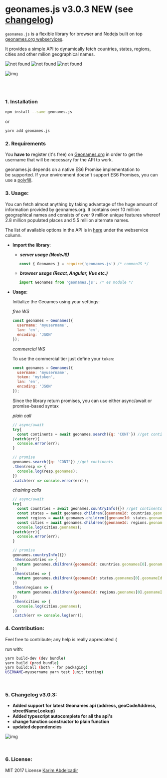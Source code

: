 # geonames.js v3.0.3 NEW (see [changelog](#5-changelog-v303))

`geonames.js` is a flexible library for browser and Nodejs 
built on top <a href="http://www.geonames.org/" target="_blank">geonames.org webservices<a>.

It provides a simple API to dynamically fetch countries, states, regions, cities and other milion geographical names.

<img src="https://travis-ci.org/kinotto/geonames.js.svg?branch=master" alt="not found" style="display:inline" /> <img src="https://david-dm.org/kinotto/geonames.js.svg" alt="not found" style="display:inline" /> <img src="http://img.badgesize.io/kinotto/geonames.js/master/dist/geonames.min.js?max=100000&softmax=200000" alt="not found" />


![img](https://thumbs.gfycat.com/LegitimateSlushyHydra-max-14mb.gif)


<br/> <br/>


### 1. Installation

```sh
npm install --save geonames.js
```

or

```sh
yarn add geonames.js
```


### 2. Requirements
You **have to** register (it's free) on <a href="http://www.geonames.org/login">Geonames.org</a>
in order to get the username that will be necessary for the API to work.

geonames.js depends on a native ES6 Promise implementation to be supported. If your environment doesn't support ES6 Promises, you can use a <a href="https://github.com/stefanpenner/es6-promise">polyfill</a>.

### 3. Usage:


You can fetch almost anything by taking advantage of the huge amount of information provided by geonames.org. It contains over 10 million geographical names and consists of over 9 million unique features whereof 2.8 million populated places and 5.5 million alternate names.

The list of available options in the API is in <a href="http://www.geonames.org/export/ws-overview.html">here</a> under the webservice column.

- **Import the library**:
   - ***server usage (NodeJS)***
    ```javascript
       const { Geonames } = require('geonames.js') /* commonJS */
    ```
   - ***browser usage (React, Angular, Vue etc.)***
    ```javascript
       import Geonames from 'geonames.js'; /* es module */
    ```
  
- **Usage**:

  Initialize the Geoames using your settings:

  _free WS_
  ```javascript
  const geonames = Geonames({
    username: 'myusername',
    lan: 'en',
    encoding: 'JSON'
  });
  ```

  _commercial WS_

  To use the commercial tier just define your `token`:

  ```javascript
  const geonames = Geonames({
    username: 'myusername',
    token: 'mytoken',
    lan: 'en',
    encoding: 'JSON'
  });
  ```

  Since the library return promises, you can use either async/await or promise-based syntax

  _plain call_
  ```javascript
  // async/await
  try{
    const continents = await geonames.search({q: 'CONT'}) //get continents
  }catch(err){
    console.error(err);
  }
  
  // promise
  geonames.search({q: 'CONT'}) //get continents
  .then(resp => {
    console.log(resp.geonames);
  })
  .catch(err => console.error(err));
  ```


  _chaining calls_
  ```javascript 
  // async/await
  try{
    const countries = await geonames.countryInfo({}) //get continents
    const states = await geonames.children({geonameId: countries.geonames[0].geonameId})
    const regions = await geonames.children({geonameId: states.geonames[0].geonameId});
    const cities = await geonames.children({geonameId: regions.geonames[0].geonameId});
    console.log(cities.geonames);
  }catch(err){
    console.error(err);
  }

  // promise
  geonames.countryInfo({}) 
  .then(countries => {
    return geonames.children({geonameId: countries.geonames[0].geonameId})
  })
  .then(states => {
    return geonames.children({geonameId: states.geonames[0].geonameId});
  })
  .then(regions => {
    return geonames.children({geonameId: regions.geonames[0].geonameId});
  })
  .then(cities => {
    console.log(cities.geonames);
  })
  .catch(err => console.log(err));
  ```



### 4. Contribution:
Feel free to contribute; any help is really appreciated :)

run with:

```sh
yarn build-dev (dev bundle)
yarn build (prod bundle)
yarn build:all (both - for packaging)
USERNAME=myusername yarn test (unit testing)
```


<br/>

### 5. Changelog v3.0.3:
- **Added support for latest Geonames api (address, geoCodeAddress, streetNameLookup)**
- **Added typescript autocomplete for all the api's**
- **change function constructor to plain function**
- **updated dependencies**

![img](https://i.imgur.com/dPYpyZP.gif)
  
<br/>

### 6. License:
MIT 2017 License <a href="https://github.com/kinotto">Karim Abdelcadir</a>
